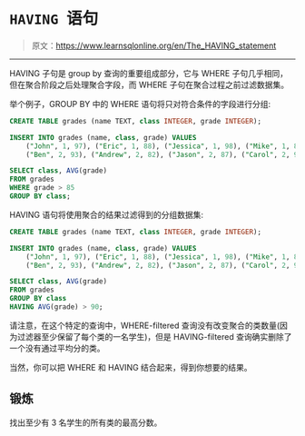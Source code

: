 # `HAVING `语句

> 原文：<https://www.learnsqlonline.org/en/The_HAVING_statement>

* * *

HAVING 子句是 group by 查询的重要组成部分，它与 WHERE 子句几乎相同，但在聚合阶段之后处理聚合字段，而 WHERE 子句在聚合过程之前过滤数据集。

举个例子，GROUP BY 中的 WHERE 语句将只对符合条件的字段进行分组:

```sql
CREATE TABLE grades (name TEXT, class INTEGER, grade INTEGER);

INSERT INTO grades (name, class, grade) VALUES
    ("John", 1, 97), ("Eric", 1, 88), ("Jessica", 1, 98), ("Mike", 1, 82), ("Jeff", 1, NULL),
    ("Ben", 2, 93), ("Andrew", 2, 82), ("Jason", 2, 87), ("Carol", 2, 99), ("Fred", 2, 79);

SELECT class, AVG(grade) 
FROM grades 
WHERE grade > 85 
GROUP BY class; 
```

HAVING 语句将使用聚合的结果过滤得到的分组数据集:

```sql
CREATE TABLE grades (name TEXT, class INTEGER, grade INTEGER);

INSERT INTO grades (name, class, grade) VALUES
    ("John", 1, 97), ("Eric", 1, 88), ("Jessica", 1, 98), ("Mike", 1, 82), ("Jeff", 1, NULL),
    ("Ben", 2, 93), ("Andrew", 2, 82), ("Jason", 2, 87), ("Carol", 2, 99), ("Fred", 2, 79);

SELECT class, AVG(grade) 
FROM grades 
GROUP BY class
HAVING AVG(grade) > 90; 
```

请注意，在这个特定的查询中，WHERE-filtered 查询没有改变聚合的类数量(因为过滤器至少保留了每个类的一名学生)，但是 HAVING-filtered 查询确实删除了一个没有通过平均分的类。

当然，你可以把 WHERE 和 HAVING 结合起来，得到你想要的结果。

## 锻炼

找出至少有 3 名学生的所有类的最高分数。